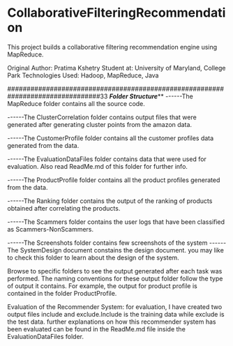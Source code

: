 # CollaborativeFilteringRecommendation

This project builds a collaborative filtering recommendation engine using MapReduce.

Original Author: Pratima Kshetry
Student at: University of Maryland, College Park
Technologies Used: Hadoop, MapReduce, Java

################################################################################33
*******************************Folder Structure*********************************
------The MapReduce folder contains all the source code.

------The ClusterCorrelation folder contains output files that were generated after generating cluster points from the amazon data.

------The CustomerProfile folder contains all the customer profiles data generated from the data.

------The EvaluationDataFiles folder contains data that were used for evaluation. Also read ReadMe.md of this folder for further info.

------The ProductProfile folder contains all the product profiles generated from the data.

------The Ranking folder contains the output of the ranking of products obtained after correlating the products.

------The Scammers folder contains the user logs that have been classified as Scammers-NonScammers.

------The Screenshots folder contains few screenshots of the system
------The SystemDesign document constains the design document. you may like to check this folder to learn about the design of the system.

Browse to specific folders to see the output generated after each task was performed. The naming conventions for these output folder follow the type of output it contains. For example, the output for product profile is contained in the folder ProductProfile.

Evaluation of the Recommender System:
for evaluation, I have created two output files include and exclude.Include is the training data while exclude is the test data. further explanations on how this recommender system has been evaluated can be found in the ReadMe.md file inside the EvaluationDataFiles folder.


